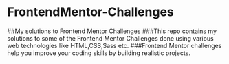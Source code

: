 # FrontendMentor-Challenges
##My solutions to Frontend Mentor Challenges
###This repo contains my solutions to some of the Frontend Mentor Challenges done using various web technologies like HTML,CSS,Sass etc.
###Frontend Mentor challenges help you improve your coding skills by building realistic projects.
